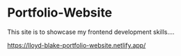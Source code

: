 # Portfolio-Website

This site is to showcase my frontend development skills....

https://lloyd-blake-portfolio-website.netlify.app/
